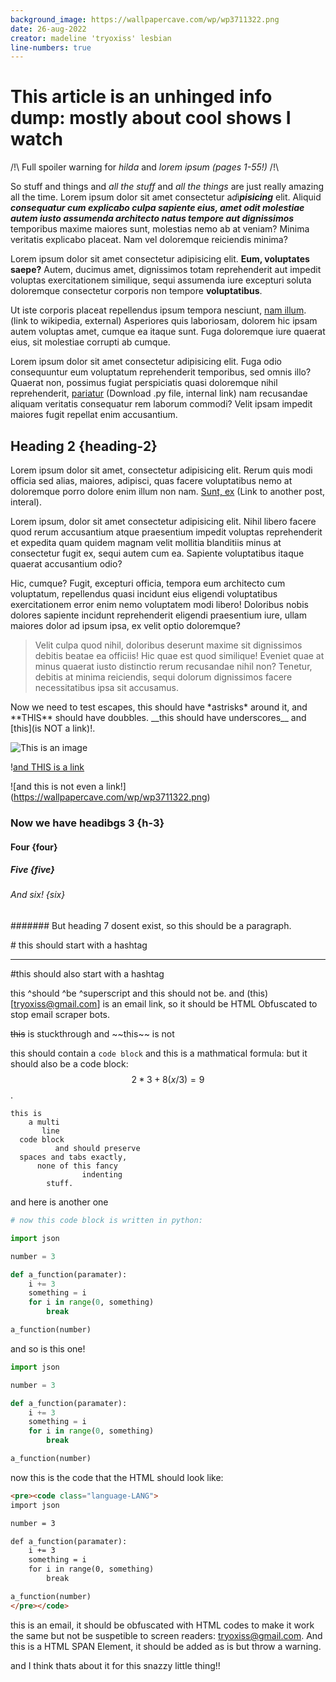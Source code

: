 ```yaml
---
background_image: https://wallpapercave.com/wp/wp3711322.png
date: 26-aug-2022
creator: madeline 'tryoxiss' lesbian 
line-numbers: true
---
```

<!-- This should be converted into HTML and go into /blog when running builder.py --> 
# This article is an unhinged info dump: mostly about cool shows I watch
<!--(this should have the ID of #content ALWAYS) -->

/!\ Full spoiler warning for *hilda* and *lorem ipsum (pages 1-55!)* /!\

So stuff and things and *all the stuff* and *all the things* are just really amazing all the time. Lorem ipsum dolor sit amet consectetur a*d*i***pisicing*** elit. Aliquid ***consequatur cum explicabo culpa sapiente eius, amet odit molestiae autem iusto assumenda architecto natus tempore aut dignissimos*** temporibus maxime maiores sunt, molestias nemo ab at veniam? Minima veritatis explicabo placeat. Nam vel doloremque reiciendis minima?

Lorem ipsum dolor sit amet consectetur adipisicing elit. **Eum, voluptates saepe?** Autem, ducimus amet, dignissimos totam reprehenderit aut impedit voluptas exercitationem similique, sequi assumenda iure excepturi soluta doloremque consectetur corporis non tempore __voluptatibus__.

Ut iste corporis placeat repellendus ipsum tempora nesciunt, [nam illum](wikipedia.org). (link to wikipedia, external) Asperiores quis laboriosam, dolorem hic ipsam autem voluptas amet, cumque ea itaque sunt. Fuga doloremque iure quaerat eius, sit molestiae corrupti ab cumque.

Lorem ipsum dolor sit amet consectetur adipisicing elit. Fuga odio consequuntur eum voluptatum reprehenderit temporibus, sed omnis illo? Quaerat non, possimus fugiat perspiciatis quasi doloremque nihil reprehenderit, [pariatur](/mystuff/dnd-tracker/dnd-tracker.py) (Download .py file, internal link) nam recusandae aliquam veritatis consequatur rem laborum commodi? Velit ipsam impedit maiores fugit repellat enim accusantium.

## Heading 2 {heading-2}

Lorem ipsum dolor sit amet, consectetur adipisicing elit. Rerum quis modi officia sed alias, maiores, adipisci, quas facere voluptatibus nemo at doloremque porro dolore enim illum non nam. [Sunt, ex](/blog/other-post.html) (Link to another post, interal).

Lorem ipsum, dolor sit amet consectetur adipisicing elit. Nihil libero facere quod rerum accusantium atque praesentium impedit voluptas reprehenderit et expedita quam quidem magnam velit mollitia blanditiis minus at consectetur fugit ex, sequi autem cum ea. Sapiente voluptatibus itaque quaerat accusantium odio?

Hic, cumque? Fugit, excepturi officia, tempora eum architecto cum voluptatum, repellendus quasi incidunt eius eligendi voluptatibus exercitationem error enim nemo voluptatem modi libero! Doloribus nobis dolores sapiente incidunt reprehenderit eligendi praesentium iure, ullam maiores dolor ad ipsum ipsa, ex velit optio doloremque?

> Velit culpa quod nihil, doloribus deserunt maxime sit dignissimos debitis beatae ea officiis! Hic quae est quod similique! Eveniet quae at minus quaerat iusto distinctio rerum recusandae nihil non? Tenetur, debitis at minima reiciendis, sequi dolorum dignissimos facere necessitatibus ipsa sit accusamus.

Now we need to test escapes, this should have \*astrisks\* around it, and \*\*THIS\*\* should have doubbles. \_\_this should have underscores\_\_ and \[this](is NOT a link)!. 

![This is an image](https://wallpapercave.com/wp/wp3711322.png)

\![and THIS is a link](https://wallpapercave.com/wp/wp3711322.png)

\!\[and this is not even a link!](https://wallpapercave.com/wp/wp3711322.png)

### Now we have headibgs 3 {h-3}

#### Four {four}

##### Five {five}

###### And six! {six}

####### But heading 7 dosent exist, so this should be a paragraph. 

\# this should start with a hashtag

---

#this should also start with a hashtag

this ^should ^be ^superscript and this should not be. and (this)[tryoxiss@gmail.com] is an email link, so it should be HTML Obfuscated to stop email scraper bots.

~~this~~ is stuckthrough and \~\~this\~\~ is not

this should contain a `code block` and this is a mathmatical formula: but it should also be a code block: $$2 * 3 + 8(x / 3) = 9$$. 

```
this is
    a multi
       line
  code block
          and should preserve
  spaces and tabs exactly, 
      none of this fancy 
                indenting
        stuff. 
```

and here is another one 

```python
# now this code block is written in python: 

import json 

number = 3

def a_function(paramater): 
    i += 3
    something = i
    for i in range(0, something)
        break 

a_function(number)
```

and so is this one!

```py
import json 

number = 3

def a_function(paramater): 
    i += 3
    something = i
    for i in range(0, something)
        break 

a_function(number)
```

now this is the code that the HTML should look like: 

```html 
<pre><code class="language-LANG">
import json 

number = 3

def a_function(paramater): 
    i += 3
    something = i
    for i in range(0, something)
        break 

a_function(number)
</pre></code>
```

this is an email, it should be obfuscated with HTML codes to make it work the same but not be suspetible to screen readers: <tryoxiss@gmail.com>. And this is a HTML <span class="hilight">SPAN Element</span>, it should be added as is but throw a warning. 

and I think thats about it for this snazzy little thing!!